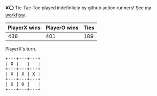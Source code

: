 :x::o: Tic-Tac-Toe played indefinitely by github action runners! See [my workflow](.github/workflows/play.yaml).

|PlayerX wins|PlayerO wins|Ties|
|-|-|-|
|438|401|189|

PlayerX's turn.

<pre>
+---+---+---+
| O |   |   |
+---+---+---+
| X | X | X |
+---+---+---+
| O | O |   |
+---+---+---+
</pre>